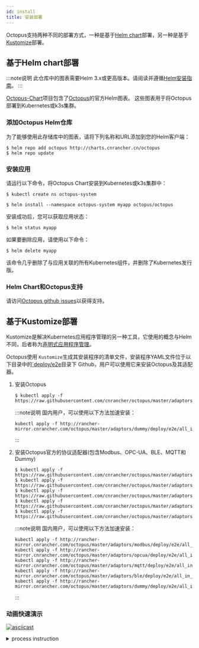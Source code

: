 ```yaml
---
id: install
title: 安装部署
---
```


Octopus支持两种不同的部署方式，一种是基于[Helm chart](https://helm.sh/)部署，另一种是基于[Kustomize](https://github.com/kubernetes-sigs/kustomize)部署。

## 基于Helm chart部署

:::note说明
此仓库中的图表需要Helm 3.x或更高版本。请阅读并遵循[Helm安装指南](https://helm.sh/docs/intro/install/)。
:::

[Octopus-Chart](https://github.com/cnrancher/octopus-chart)项目包含了[Octopus](https://github.com/cnrancher/octopus)的官方Helm图表。 这些图表用于将Octopus部署到Kubernetes或k3s集群。


### 添加Octopus Helm仓库

为了能够使用此存储库中的图表，请将下列名称和URL添加到您的Helm客户端：

```console
$ helm repo add octopus http://charts.cnrancher.cn/octopus
$ helm repo update
```

### 安装应用

请运行以下命令，将Octopus Chart安装到Kubernetes或k3s集群中：
```
$ kubectl create ns octopus-system
```
```
$ helm install --namespace octopus-system myapp octopus/octopus
```

安装成功后，您可以获取应用状态：
```
$ helm status myapp
```

如果要删除应用，请使用以下命令：
```
$ helm delete myapp
```
该命令几乎删除了与应用关联的所有Kubernetes组件，并删除了Kubernetes发行版。

### Helm Chart和Octopus支持

请访问[Octopus github issues](https://github.com/cnrancher/octopus/issues/)以获得支持。

## 基于Kustomize部署

Kustomize是解决Kubernetes应用程序管理的另一种工具，它使用的概念与Helm不同，后者称为[声明式应用程序管理](https://github.com/kubernetes/community/blob/master/contributors/design-proposals/architecture/declarative-application-management.md)。

Octopus使用 `Kustomize`生成其安装程序的清单文件，安装程序YAML文件位于以下目录中的[`deploy/e2e](https://github.com/cnrancher/octopus/tree/master/deploy/e2e)目录下 Github，用户可以使用它来安装Octopus及其适配器。

1. 安装Octopus
    ```shell script
    $ kubectl apply -f https://raw.githubusercontent.com/cnrancher/octopus/master/adaptors/dummy/deploy/e2e/all_in_one.yaml
    ```

    :::note说明
    国内用户，可以使用以下方法加速安装：
    
    ```
    kubectl apply -f http://rancher-mirror.cnrancher.com/octopus/master/adaptors/dummy/deploy/e2e/all_in_one.yaml

    ```
    :::

1. 安装Octopus官方的协议适配器(包含Modbus、OPC-UA、BLE、MQTT和Dummy)
    ```shell script
    $ kubectl apply -f https://raw.githubusercontent.com/cnrancher/octopus/master/adaptors/modbus/deploy/e2e/all_in_one.yaml
    $ kubectl apply -f https://raw.githubusercontent.com/cnrancher/octopus/master/adaptors/opcua/deploy/e2e/all_in_one.yaml
    $ kubectl apply -f https://raw.githubusercontent.com/cnrancher/octopus/master/adaptors/mqtt/deploy/e2e/all_in_one.yaml
    $ kubectl apply -f https://raw.githubusercontent.com/cnrancher/octopus/master/adaptors/ble/deploy/e2e/all_in_one.yaml
    $ kubectl apply -f https://raw.githubusercontent.com/cnrancher/octopus/master/adaptors/dummy/deploy/e2e/all_in_one.yaml
    ```

    :::note说明
    国内用户，可以使用以下方法加速安装：

    ```
    kubectl apply -f http://rancher-mirror.cnrancher.com/octopus/master/adaptors/modbus/deploy/e2e/all_in_one.yaml
    kubectl apply -f http://rancher-mirror.cnrancher.com/octopus/master/adaptors/opcua/deploy/e2e/all_in_one.yaml
    kubectl apply -f http://rancher-mirror.cnrancher.com/octopus/master/adaptors/mqtt/deploy/e2e/all_in_one.yaml
    kubectl apply -f http://rancher-mirror.cnrancher.com/octopus/master/adaptors/ble/deploy/e2e/all_in_one.yaml
    kubectl apply -f http://rancher-mirror.cnrancher.com/octopus/master/adaptors/dummy/deploy/e2e/all_in_one.yaml
    ```

    :::

### 动画快速演示

[![asciicast](https://asciinema.org/a/338649.svg)](https://asciinema.org/a/338649)

<details>
  <summary>process instruction</summary>
  <code>
  
    # deploy octopus without webhook
    kubectl apply -f deploy/e2e/all_in_one.yaml
    
    # confirm the octopus deployment
    kubectl get all -n octopus-system
    kubectl get crd | grep devicelinks
    
    # deploy a devicelink
    cat adaptors/dummy/deploy/e2e/dl_specialdevice.yaml
    kubectl apply -f adaptors/dummy/deploy/e2e/dl_specialdevice.yaml
    
    # confirm the state of devicelink
    kubectl get dl living-room-fan -n default
    
    # deploy dummy adaptor and model
    kubectl apply -f adaptors/dummy/deploy/e2e/all_in_one.yaml
    
    # confirm the dummy adaptor deployment
    kubectl get daemonset octopus-adaptor-dummy-adaptor -n octopus-system
    kubectl get crd | grep dummyspecialdevice
    
    # confirm the state of devicelink
    kubectl get dl living-room-fan -n default
    
    # watch the device instance
    kubectl get dummyspecialdevice living-room-fan -n default -w
    
  </code>
</details>
